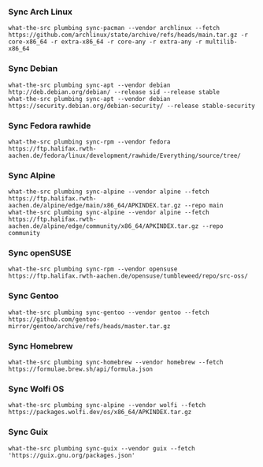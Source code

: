 

### Sync Arch Linux

```
what-the-src plumbing sync-pacman --vendor archlinux --fetch https://github.com/archlinux/state/archive/refs/heads/main.tar.gz -r core-x86_64 -r extra-x86_64 -r core-any -r extra-any -r multilib-x86_64
```

### Sync Debian

```
what-the-src plumbing sync-apt --vendor debian http://deb.debian.org/debian/ --release sid --release stable
what-the-src plumbing sync-apt --vendor debian https://security.debian.org/debian-security/ --release stable-security
```

### Sync Fedora rawhide

```
what-the-src plumbing sync-rpm --vendor fedora https://ftp.halifax.rwth-aachen.de/fedora/linux/development/rawhide/Everything/source/tree/
```

### Sync Alpine

```
what-the-src plumbing sync-alpine --vendor alpine --fetch https://ftp.halifax.rwth-aachen.de/alpine/edge/main/x86_64/APKINDEX.tar.gz --repo main
what-the-src plumbing sync-alpine --vendor alpine --fetch https://ftp.halifax.rwth-aachen.de/alpine/edge/community/x86_64/APKINDEX.tar.gz --repo community
```

### Sync openSUSE

```
what-the-src plumbing sync-rpm --vendor opensuse https://ftp.halifax.rwth-aachen.de/opensuse/tumbleweed/repo/src-oss/
```

### Sync Gentoo

```
what-the-src plumbing sync-gentoo --vendor gentoo --fetch https://github.com/gentoo-mirror/gentoo/archive/refs/heads/master.tar.gz
```

### Sync Homebrew

```
what-the-src plumbing sync-homebrew --vendor homebrew --fetch https://formulae.brew.sh/api/formula.json
```

### Sync Wolfi OS

```
what-the-src plumbing sync-alpine --vendor wolfi --fetch https://packages.wolfi.dev/os/x86_64/APKINDEX.tar.gz
```

### Sync Guix

```
what-the-src plumbing sync-guix --vendor guix --fetch 'https://guix.gnu.org/packages.json'
```
